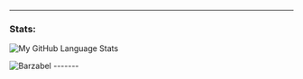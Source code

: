 

-------
### Stats:

![My GitHub Language Stats](https://github-readme-stats.vercel.app/api/top-langs/?username=Barzabel5&langs_count=5&theme=blue-green&layout=compact)
<p> <img src="https://github-readme-stats.vercel.app/api?username=Barzabel&show_icons=true&theme=gotham" alt="Barzabel" />
-------

